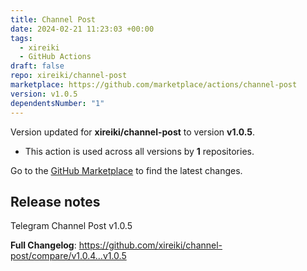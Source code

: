 ```yaml
---
title: Channel Post
date: 2024-02-21 11:23:03 +00:00
tags:
  - xireiki
  - GitHub Actions
draft: false
repo: xireiki/channel-post
marketplace: https://github.com/marketplace/actions/channel-post
version: v1.0.5
dependentsNumber: "1"
---
```



Version updated for **xireiki/channel-post** to version **v1.0.5**.
- This action is used across all versions by **1** repositories.

Go to the [GitHub Marketplace](https://github.com/marketplace/actions/channel-post) to find the latest changes.

## Release notes

Telegram Channel Post v1.0.5

**Full Changelog**: https://github.com/xireiki/channel-post/compare/v1.0.4...v1.0.5
